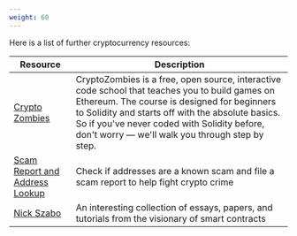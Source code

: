 ```yaml
---
weight: 60
---
```


Here is a list of further cryptocurrency resources:

| Resource | Description
|---|---
| [Crypto Zombies](https://cryptozombies.io/en/course/) | CryptoZombies is a free, open source, interactive code school that teaches you to build games on Ethereum. The course is designed for beginners to Solidity and starts off with the absolute basics. So if you've never coded with Solidity before, don't worry — we'll walk you through step by step.
| [Scam Report and Address Lookup](https://scam-alert.io) | Check if addresses are a known scam and file a scam report to help fight crypto crime
| [Nick Szabo](https://archive.ph/20150812055200/http://szabo.best.vwh.net/) | An interesting collection of essays, papers, and tutorials from the visionary of smart contracts
